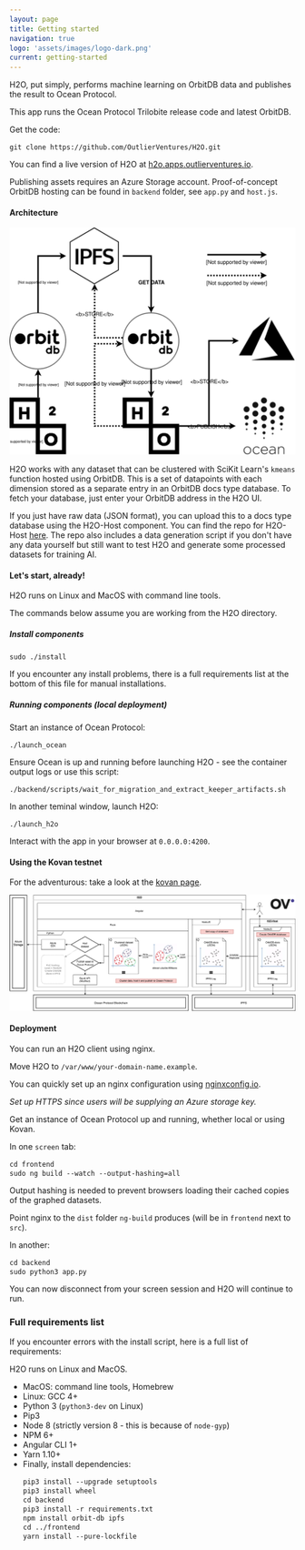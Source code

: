 ```yaml
---
layout: page
title: Getting started
navigation: true
logo: 'assets/images/logo-dark.png'
current: getting-started
---
```

H2O, put simply, performs machine learning on OrbitDB data and publishes the result to Ocean Protocol.

This app runs the Ocean Protocol Trilobite release code and latest OrbitDB.

Get the code:
```
git clone https://github.com/OutlierVentures/H2O.git
```

You can find a live version of H2O at [h2o.apps.outlierventures.io](https://h2o.apps.outlierventures.io/home).

Publishing assets requires an Azure Storage account.
Proof-of-concept OrbitDB hosting can be found in `backend` folder, see `app.py` and `host.js`.


#### Architecture

![Dataflow](../assets/images/dataflow.svg)

H2O works with any dataset that can be clustered with SciKit Learn's `kmeans` function hosted using OrbitDB. This is a set of datapoints with each dimension stored as a separate entry in an OrbitDB docs type database. To fetch your database, just enter your OrbitDB address in the H2O UI.

If you just have raw data (JSON format), you can upload this to a docs type database using the H2O-Host component. You can find the repo for H2O-Host [here](https://www.github.com/OutlierVentures/H2O-Host). The repo also includes a data generation script if you don't have any data yourself but still want to test H2O and generate some processed datasets for training AI.


#### Let's start, already!

H2O runs on Linux and MacOS with command line tools.

The commands below assume you are working from the H2O directory.

##### Install components

```
sudo ./install
```
If you encounter any install problems, there is a full requirements list at the bottom of this file for manual installations.

##### Running components (local deployment)

Start an instance of Ocean Protocol:
```
./launch_ocean
```
Ensure Ocean is up and running before launching H2O - see the container output logs or use this script:
```
./backend/scripts/wait_for_migration_and_extract_keeper_artifacts.sh
```

In another teminal window, launch H2O:
```
./launch_h2o
```

Interact with the app in your browser at `0.0.0.0:4200`.


#### Using the Kovan testnet

For the adventurous: take a look at the [kovan page](/using-kovan/).

![Architecture](../assets/images/architecture.png)


#### Deployment

You can run an H2O client using nginx.

Move H2O to `/var/www/your-domain-name.example`.

You can quickly set up an nginx configuration using [nginxconfig.io](https://nginxconfig.io/). 

*Set up HTTPS since users will be supplying an Azure storage key.*

Get an instance of Ocean Protocol up and running, whether local or using Kovan.

In one `screen` tab:
```
cd frontend
sudo ng build --watch --output-hashing=all
```
Output hashing is needed to prevent browsers loading their cached copies of the graphed datasets.

Point nginx to the `dist` folder `ng-build` produces (will be in `frontend` next to `src`).

In another:
```
cd backend
sudo python3 app.py
```

You can now disconnect from your screen session and H2O will continue to run.


### Full requirements list

If you encounter errors with the install script, here is a full list of requirements:

H2O runs on Linux and MacOS.

- MacOS: command line tools, Homebrew
- Linux: GCC 4+
- Python 3 (`python3-dev` on Linux)
- Pip3
- Node 8 (strictly version 8 - this is because of `node-gyp`)
- NPM 6+
- Angular CLI 1+
- Yarn 1.10+
- Finally, install dependencies:
    ```
    pip3 install --upgrade setuptools
    pip3 install wheel
    cd backend
    pip3 install -r requirements.txt
    npm install orbit-db ipfs
    cd ../frontend
    yarn install --pure-lockfile
    ```
